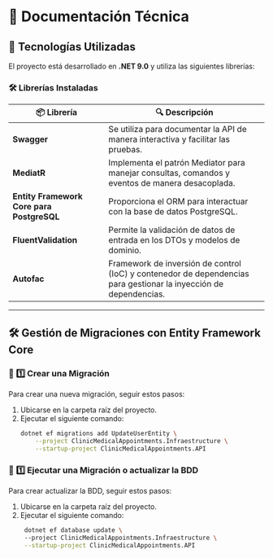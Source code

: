 # 📘 Documentación Técnica

## 📌 Tecnologías Utilizadas
El proyecto está desarrollado en **.NET 9.0** y utiliza las siguientes librerías:

### 🛠 Librerías Instaladas

| 📦 Librería | 🔍 Descripción |
|------------|---------------|
| **Swagger** | Se utiliza para documentar la API de manera interactiva y facilitar las pruebas. |
| **MediatR** | Implementa el patrón Mediator para manejar consultas, comandos y eventos de manera desacoplada. |
| **Entity Framework Core para PostgreSQL** | Proporciona el ORM para interactuar con la base de datos PostgreSQL. |
| **FluentValidation** | Permite la validación de datos de entrada en los DTOs y modelos de dominio. |
| **Autofac** | Framework de inversión de control (IoC) y contenedor de dependencias para gestionar la inyección de dependencias. |

---

## 🛠 Gestión de Migraciones con Entity Framework Core

### 📌 **1️⃣ Crear una Migración**
Para crear una nueva migración, seguir estos pasos:

1. Ubicarse en la carpeta raíz del proyecto.
2. Ejecutar el siguiente comando:
   ```sh
   dotnet ef migrations add UpdateUserEntity \
       --project ClinicMedicalAppointments.Infraestructure \
       --startup-project ClinicMedicalAppointments.API
   ```

### 📌 **1️⃣ Ejecutar una Migración o actualizar la BDD**
Para crear actualizar la BDD, seguir estos pasos:

1. Ubicarse en la carpeta raíz del proyecto.
2. Ejecutar el siguiente comando:
   ```sh
    dotnet ef database update \                                                         
    --project ClinicMedicalAppointments.Infraestructure \
    --startup-project ClinicMedicalAppointments.API 
